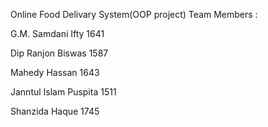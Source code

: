 Online Food Delivary System(OOP project) Team Members :

G.M. Samdani Ifty 1641

Dip Ranjon Biswas 1587

Mahedy Hassan 1643

Janntul Islam Puspita 1511

Shanzida Haque 1745

